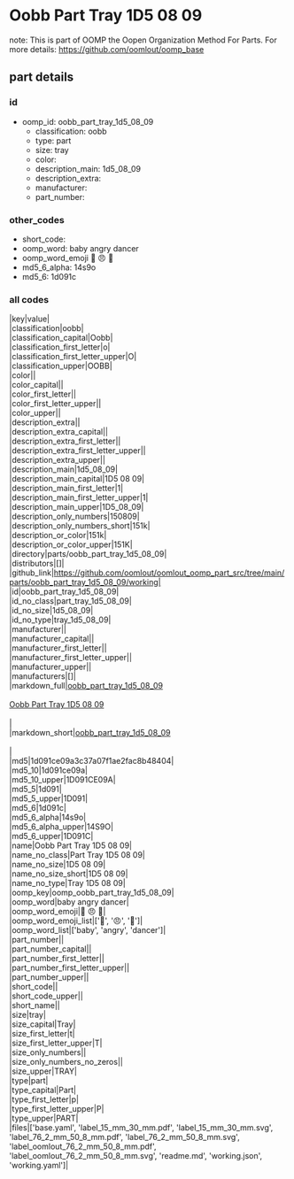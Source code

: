 # Oobb Part Tray 1D5 08 09  

note: This is part of OOMP the Oopen Organization Method For Parts. For more details: https://github.com/oomlout/oomp_base

##  part details





### id
* oomp_id: oobb_part_tray_1d5_08_09
  * classification: oobb
  * type: part
  * size: tray
  * color: 
  * description_main: 1d5_08_09
  * description_extra: 
  * manufacturer: 
  * part_number: 

### other_codes
* short_code: 
* oomp_word: baby angry dancer
* oomp_word_emoji :baby: :angry: :dancer:
* md5_6_alpha: 14s9o
* md5_6: 1d091c

### all codes 
|key|value|  
|classification|oobb|  
|classification_capital|Oobb|  
|classification_first_letter|o|  
|classification_first_letter_upper|O|  
|classification_upper|OOBB|  
|color||  
|color_capital||  
|color_first_letter||  
|color_first_letter_upper||  
|color_upper||  
|description_extra||  
|description_extra_capital||  
|description_extra_first_letter||  
|description_extra_first_letter_upper||  
|description_extra_upper||  
|description_main|1d5_08_09|  
|description_main_capital|1D5 08 09|  
|description_main_first_letter|1|  
|description_main_first_letter_upper|1|  
|description_main_upper|1D5_08_09|  
|description_only_numbers|150809|  
|description_only_numbers_short|151k|  
|description_or_color|151k|  
|description_or_color_upper|151K|  
|directory|parts/oobb_part_tray_1d5_08_09|  
|distributors|[]|  
|github_link|https://github.com/oomlout/oomlout_oomp_part_src/tree/main/parts/oobb_part_tray_1d5_08_09/working|  
|id|oobb_part_tray_1d5_08_09|  
|id_no_class|part_tray_1d5_08_09|  
|id_no_size|1d5_08_09|  
|id_no_type|tray_1d5_08_09|  
|manufacturer||  
|manufacturer_capital||  
|manufacturer_first_letter||  
|manufacturer_first_letter_upper||  
|manufacturer_upper||  
|manufacturers|[]|  
|markdown_full|[oobb_part_tray_1d5_08_09](https://github.com/oomlout/oomlout_oomp_part_src/tree/main/parts/oobb_part_tray_1d5_08_09/working)<br>[](https://github.com/oomlout/oomlout_oomp_part_src/tree/main/parts/oobb_part_tray_1d5_08_09/working)<br>[Oobb Part Tray 1D5 08 09](https://github.com/oomlout/oomlout_oomp_part_src/tree/main/parts/oobb_part_tray_1d5_08_09/working)<br><br>|  
|markdown_short|[oobb_part_tray_1d5_08_09](https://github.com/oomlout/oomlout_oomp_part_src/tree/main/parts/oobb_part_tray_1d5_08_09/working)<br><br>|  
|md5|1d091ce09a3c37a07f1ae2fac8b48404|  
|md5_10|1d091ce09a|  
|md5_10_upper|1D091CE09A|  
|md5_5|1d091|  
|md5_5_upper|1D091|  
|md5_6|1d091c|  
|md5_6_alpha|14s9o|  
|md5_6_alpha_upper|14S9O|  
|md5_6_upper|1D091C|  
|name|Oobb Part Tray 1D5 08 09|  
|name_no_class|Part Tray 1D5 08 09|  
|name_no_size|1D5 08 09|  
|name_no_size_short|1D5 08 09|  
|name_no_type|Tray 1D5 08 09|  
|oomp_key|oomp_oobb_part_tray_1d5_08_09|  
|oomp_word|baby angry dancer|  
|oomp_word_emoji|:baby: :angry: :dancer:|  
|oomp_word_emoji_list|[':baby:', ':angry:', ':dancer:']|  
|oomp_word_list|['baby', 'angry', 'dancer']|  
|part_number||  
|part_number_capital||  
|part_number_first_letter||  
|part_number_first_letter_upper||  
|part_number_upper||  
|short_code||  
|short_code_upper||  
|short_name||  
|size|tray|  
|size_capital|Tray|  
|size_first_letter|t|  
|size_first_letter_upper|T|  
|size_only_numbers||  
|size_only_numbers_no_zeros||  
|size_upper|TRAY|  
|type|part|  
|type_capital|Part|  
|type_first_letter|p|  
|type_first_letter_upper|P|  
|type_upper|PART|  
|files|['base.yaml', 'label_15_mm_30_mm.pdf', 'label_15_mm_30_mm.svg', 'label_76_2_mm_50_8_mm.pdf', 'label_76_2_mm_50_8_mm.svg', 'label_oomlout_76_2_mm_50_8_mm.pdf', 'label_oomlout_76_2_mm_50_8_mm.svg', 'readme.md', 'working.json', 'working.yaml']|  
